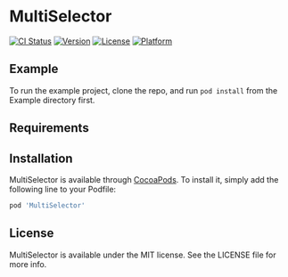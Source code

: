 # MultiSelector

[![CI Status](https://img.shields.io/travis/lm2343635/MultiSelector.svg?style=flat)](https://travis-ci.org/lm2343635/MultiSelector)
[![Version](https://img.shields.io/cocoapods/v/MultiSelector.svg?style=flat)](https://cocoapods.org/pods/MultiSelector)
[![License](https://img.shields.io/cocoapods/l/MultiSelector.svg?style=flat)](https://cocoapods.org/pods/MultiSelector)
[![Platform](https://img.shields.io/cocoapods/p/MultiSelector.svg?style=flat)](https://cocoapods.org/pods/MultiSelector)

## Example

To run the example project, clone the repo, and run `pod install` from the Example directory first.

## Requirements

## Installation

MultiSelector is available through [CocoaPods](https://cocoapods.org). To install
it, simply add the following line to your Podfile:

```ruby
pod 'MultiSelector'
```

## License

MultiSelector is available under the MIT license. See the LICENSE file for more info.
